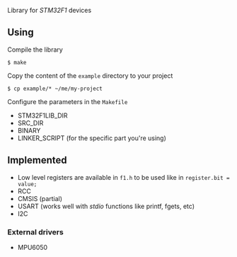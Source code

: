 Library for *STM32F1* devices

## Using

Compile the library

    $ make

Copy the content of the `example` directory to your project

    $ cp example/* ~/me/my-project

Configure the parameters in the `Makefile`

* STM32F1LIB_DIR
* SRC_DIR
* BINARY
* LINKER_SCRIPT (for the specific part you're using)


## Implemented

* Low level registers are available in `f1.h` to be used like in `register.bit = value;`
* RCC
* CMSIS (partial)
* USART (works well with *stdio* functions like printf, fgets, etc)
* I2C

### External drivers

* MPU6050
